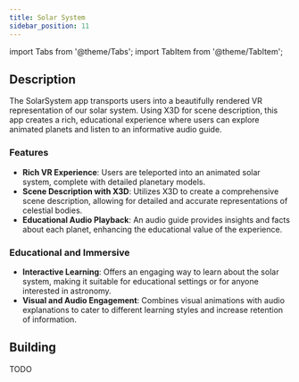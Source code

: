```yaml
---
title: Solar System
sidebar_position: 11
---
```


import Tabs from '@theme/Tabs';
import TabItem from '@theme/TabItem';

## Description

The SolarSystem app transports users into a beautifully rendered VR representation of our solar system. Using X3D for scene description, this app creates a rich, educational experience where users can explore animated planets and listen to an informative audio guide.

### Features
 - **Rich VR Experience**: Users are teleported into an animated solar system, complete with detailed planetary models.
 - **Scene Description with X3D**: Utilizes X3D to create a comprehensive scene description, allowing for detailed and accurate representations of celestial bodies.
 - **Educational Audio Playback**: An audio guide provides insights and facts about each planet, enhancing the educational value of the experience.


### Educational and Immersive
 - **Interactive Learning**: Offers an engaging way to learn about the solar system, making it suitable for educational settings or for anyone interested in astronomy.
 - **Visual and Audio Engagement**: Combines visual animations with audio explanations to cater to different learning styles and increase retention of information.

## Building

<Tabs groupId="target-os" queryString>

  <TabItem value="quest" label="Quest">
    TODO
  </TabItem>

</Tabs>

